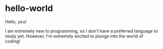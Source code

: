 # hello-world

Hello, you!

I am extremely new to programming, so I don't have a preferred language to study yet. However, I'm extremely excited to plunge into the world of coding!
